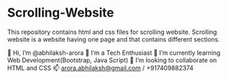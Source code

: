 # Scrolling-Website
This repository contains html and css files for scrolling website. Scrolling website is a website having one page and that contains different sections.


👋 Hi, I’m @abhilaksh-arora
👀 I’m a Tech Enthusiast
🌱 I’m currently learning Web Development(Bootstrap, Java Script)
💞️ I’m looking to collaborate on HTML and CSS
📫 arora.abhilaksh@gmail.com / +917409882374
